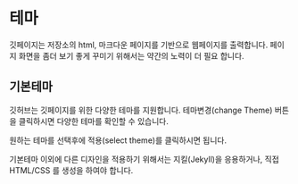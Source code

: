# 테마
깃페이지는 저장소의 html, 마크다운 페이지를 기반으로 웹페이지를 출력합니다. 페이지 화면을 좀더 보기 좋게 꾸미기 위해서는 약간의 노력이 더 필요 합니다.

## 기본테마
깃허브는 깃페이지를 위한 다양한 테마를 지원합니다. 테마변경(change Theme) 버튼을 클릭하시면 다양한 테마를 확인할 수 있습니다. 

원하는 테마를 선택후에 적용(select theme)를 클릭하시면 됩니다. 

기본테마 이외에 다른 디자인을 적용하기 위해서는 지킬(Jekyll)을 응용하거나, 직접 HTML/CSS 를 생성을 하여야 합니다.